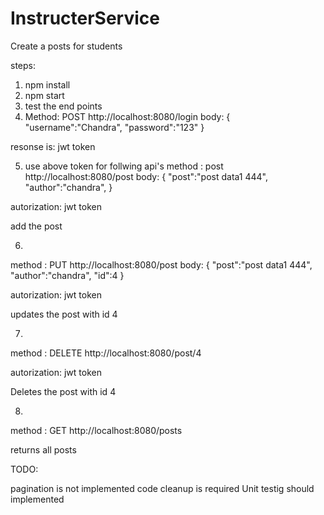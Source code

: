 # InstructerService
Create a posts for students


steps: 
1. npm install
2. npm start
3.  test the end points
4.  Method: POST  http://localhost:8080/login 
  body: {
    "username":"Chandra",
    "password":"123"
} 

resonse is: jwt token

5. use above token for follwing api's
  method : post  http://localhost:8080/post
  body: {
        "post":"post data1 444",
        "author":"chandra",
}

autorization: jwt token

add the post

6.
  method : PUT  http://localhost:8080/post
  body: {
        "post":"post data1 444",
        "author":"chandra",
        "id":4
}

autorization: jwt token

updates the post with id 4


7.
  method : DELETE  http://localhost:8080/post/4

autorization: jwt token

Deletes the post with id 4


8.
  method : GET  http://localhost:8080/posts

returns all posts


TODO: 

pagination is not implemented
code cleanup is required
Unit testig should implemented
